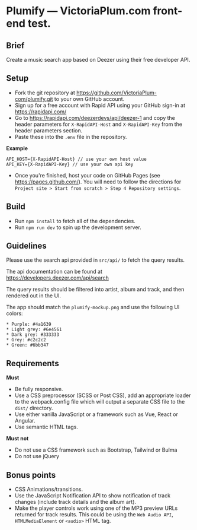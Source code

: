 # Plumify — VictoriaPlum.com front-end test.

## Brief

Create a music search app based on Deezer using their free developer API.  

## Setup

* Fork the git repository at https://github.com/VictoriaPlum-com/plumify.git to your own GitHub account.
* Sign up for a free account with Rapid API using your GitHub sign-in at https://rapidapi.com/
* Go to https://rapidapi.com/deezerdevs/api/deezer-1 and copy the header parameters for 
`X-RapidAPI-Host` and `X-RapidAPI-Key` from the header parameters section. 
* Paste these into the `.env` file in the repository.

**Example**

```
API_HOST={X-RapidAPI-Host} // use your own host value
API_KEY={X-RapidAPI-Key} // use your own api key
```

* Once you're finished, host your code on GitHub Pages 
(see https://pages.github.com/). 
You will need to follow the directions for 
`Project site > Start from scratch > Step 4 Repository settings`.

## Build

* Run `npm install` to fetch all of the dependencies.
* Run `npm run dev` to spin up the development server.

## Guidelines

Please use the search api provided in `src/api/` to fetch the query results. 

The api documentation can be found at 
https://developers.deezer.com/api/search

The query results should be filtered into artist, album and track, and then 
rendered out in the UI.  

The app should match the `plumify-mockup.png` and use the following UI 
colors: 

```
* Purple: #4a1639
* Light grey: #6e4561
* Dark grey: #333333
* Grey: #c2c2c2
* Green: #6bb347
```

## Requirements

**Must**

* Be fully responsive.
* Use a CSS preprocessor (SCSS or Post CSS), add an appropriate loader 
  to the webpack.config file which will output a separate CSS file to the `dist/` directory.
* Use either vanilla JavaScript or a framework such as Vue, React or Angular.  
* Use semantic HTML tags.

**Must not**

* Do not use a CSS framework such as Bootstrap, Tailwind or Bulma
* Do not use jQuery

## Bonus points

* CSS Animations/transitions.
* Use the JavaScript Notification API to show notification of track changes
 (include track details and the album art).
* Make the player controls work using one of the MP3 preview URLs 
 returned for track results. This could be using the `Web Audio API`, 
 `HTMLMediaElement` or `<audio>` HTML tag. 
